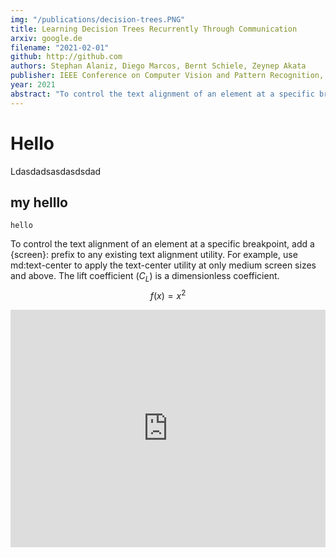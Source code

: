 ```yaml
---
img: "/publications/decision-trees.PNG"
title: Learning Decision Trees Recurrently Through Communication
arxiv: google.de
filename: "2021-02-01"
github: http://github.com
authors: Stephan Alaniz, Diego Marcos, Bernt Schiele, Zeynep Akata
publisher: IEEE Conference on Computer Vision and Pattern Recognition, CVPR
year: 2021
abstract: "To control the text alignment of an element at a specific breakpoint, add a {screen}: prefix to any existing text alignment utility. For example, use md:text-center to apply the text-center utility at only medium screen sizes and above."
---
```

# Hello
Ldasdadsasdasdsdad

## my helllo
```
hello
```
To control the text alignment of an element at a specific breakpoint, add a {screen}: prefix to any existing text alignment utility. For example, use md:text-center to apply the text-center utility at only medium screen sizes and above.
The lift coefficient ($C_L$) is a dimensionless coefficient.
$$ f(x) = x^2 $$
<div class="flex flex-col justify-center items-center p-4">
<iframe width="100%" height="380" src="https://www.youtube.com/embed/4piNOluQ178" title="YouTube video player" frameborder="0" allow="accelerometer; autoplay; clipboard-write; encrypted-media; gyroscope; picture-in-picture" allowfullscreen></iframe>
</div>